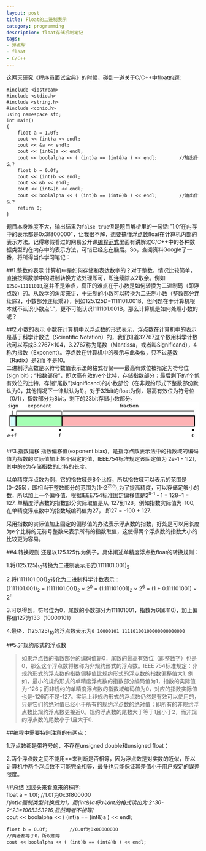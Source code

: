 ```yaml
---
layout: post
title: Float的二进制表示
category: programming
description: float存储机制笔记 
tags: 
- 浮点型
- float
- C/C++
---
```

这两天研究《程序员面试宝典》的时候，碰到一道关于C/C++中float的题:  
	
	#include <iostream> 
	#include <stdio.h> 
	#include <string.h> 
	#include <conio.h> 
	using namespace std;  
	int main()  
	{  
		float a = 1.0f;  
		cout << (int)a << endl;  
		cout << &a << endl;  
		cout << (int&)a << endl;  
		cout << boolalpha << ( (int)a == (int&)a ) << endl;        //输出什么？  
		float b = 0.0f;  
		cout << (int)b << endl;  
		cout << &b << endl;  
		cout << (int&)b << endl;  
		cout << boolalpha << ( (int)b == (int&)b ) << endl;        //输出什么？  
		return 0;  
	}
题目本身难度不大，输出结果为`false true`但是题目解析里的一句话:"1.0f在内存中的表示都是0x3f800000"，让我很不解，想要搞懂浮点数float在计算机内部的表示方法。记得寒假看过的网易公开课[编程范式](http://v.163.com/special/opencourse/paradigms.html)里面有讲解过C/C++中的各种数据类型的在内存中的表示方法，可惜已经忘在脑后。So，查阅资料Google了一番，将所得当作学习笔记：  

##1.整数的表示
计算机中是如何存储和表达数字的？对于整数，情况比较简单，直接按照数学中的进制转换方法处理即可，即连续除以2取余。例如`125D=1111101B`,这并不是难点，真正的难点在于小数是如何转换为二进制码（即浮点数）的。从数学的角度来讲，十进制的小数可以转换为二进制小数（整数部分连续除2，小数部分连续乘2），例如125.125D=1111101.001B，但问题在于计算机根本就不认识小数点“.”，更不可能认识1111101.001B。那么计算机是如何处理小数的呢？  

##2.小数的表示
小数在计算机中以浮点数的形式表示，浮点数在计算机中的表示是基于科学计数法（Scientific Notation）的，我们知道32767这个数用科学计数法可以写成3.2767×104，3.2767称为尾数（Mantissa，或者叫Significand），4称为指数（Exponent）。浮点数在计算机中的表示与此类似，只不过基数（Radix）是2而
不是10。  
二进制浮点数是以符号数值表示法的格式存储——最高有效位被指定为符号位(sign bit)；“指数部份”，即次高有效的e个比特，存储指数部分；最后剩下的f个低有效位的比特，存储“尾数”(significand)的小数部份（在非规约形式下整数部份默认为0，其他情况下一律默认为1）。对于32bit的float为例，最高有效位为符号位（0/1），指数部分为8bit，剩下的23bit存储小数部分。
![Imgur](/assets/images/float.jpg)   

##3.指数偏移
指数偏移值(exponent bias)，是指浮点数表示法中的指数域的编码值为指数的实际值加上某个固定的值，IEEE754标准规定该固定值为 2e-1 - 1[2]，其中的e为存储指数的比特的长度。

以单精度浮点数为例，它的指数域是8个比特，所以指数域可以表示的范围是(0~255)，即相当于整数部分的范围为(1~2<sup>255</sup>),为了提高精度，可以存储足够小的数，所以加上一个偏移值，根据IEEE754标准固定偏移值是2<sup>8-1</sup> - 1 = 128−1 = 127. 单精度浮点数的指数部分实际取值是从-127到128。例如指数实际值为-100,在单精度浮点数中的指数域编码值为27， 即27 = -100 + 127.

采用指数的实际值加上固定的偏移值的办法表示浮点数的指数，好处是可以用长度为e个比特的无符号整数来表示所有的指数取值，这使得两个浮点数的指数大小的比较更为容易。
 
##4.转换规则
还是以125.125作为例子，具体阐述单精度浮点数float的转换规则：  
  
1.将(125.125)<sub>10</sub>转换为二进制表示形式(1111101.001)<sub>2</sub>  

2.将(1111101.001)<sub>2</sub>转化为二进制科学计数表示：  
(1111101.001)<sub>2</sub> = (1111101.001)<sub>2</sub> × 2<sup>0</sup> = (1.111101001)<sub>2</sub> × 2<sup>6</sup> = (1 + 0.111101001) × 2<sup>6</sup>  

3.可以得到，符号位为0，尾数的小数部分为111101001，指数为6(即110)，加上偏移值127为133（10000101）  

4.最终，(125.125)<sub>10</sub>的浮点数表示为`0 10000101 11110100100000000000000`  

##5.非规约形式的浮点数 
>如果浮点数的指数部分的编码值是0，尾数的最高有效位（即整数字）也是0，那么这个浮点数将被称为非规约形式的浮点数。IEEE 754标准规定：非规约形式的浮点数的指数偏移值比规约形式的浮点数的指数偏移值大1. 例如，最小的规约形式的单精度浮点数的指数部分编码值为1，指数的实际值为-126；而非规约的单精度浮点数的指数域编码值为0，对应的指数实际值也是-126而不是-127。实际上非规约形式的浮点数仍然是有效可以使用的，只是它们的绝对值已经小于所有的规约浮点数的绝对值；即所有的非规约浮点数比规约浮点数更接近0。规约浮点数的尾数大于等于1且小于2，而非规约浮点数的尾数小于1且大于0.  

##编程中需要特别注意的有两点：

1.浮点数都是带符号的，不存在unsigned double和unsigned float；

2.两个浮点数之间不能用==来判断是否相等，因为浮点数是对实数的近似，所以计算机中两个浮点数不可能完全相等，最多也只能保证其差值小于用户规定的误差限度。

##总结
回过头来看原来的程序:  
	float a = 1.0f;   		//1.0f为0x3f800000  
	/*(int)a强制类型转换后为1，而(int&)a将a以int的格式读出为
	2^30-2^23=1065353216,显然两者不相等*/  
	cout << boolalpha << ( (int)a == (int&)a ) << endl;       

	float b = 0.0f;        //0.0f为0x00000000  
	//两者都等于0，所以相等 
	cout << boolalpha << ( (int)b == (int&)b ) << endl;           